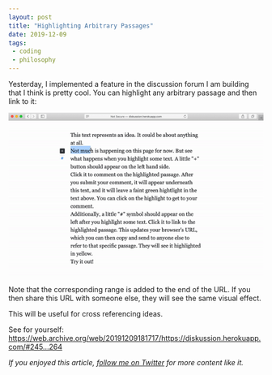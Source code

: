 ```yaml
---
layout: post
title: "Highlighting Arbitrary Passages"
date: 2019-12-09
tags:
 - coding
 - philosophy
---
```


Yesterday, I implemented a feature in the discussion forum I am building that I think is pretty cool. You can highlight any arbitrary passage and then link to it:

![Image for post](/img/1_esVOk3V4psWAjHzjp6oS4A.gif)

Note that the corresponding range is added to the end of the URL. If you then share this URL with someone else, they will see the same visual effect.

This will be useful for cross referencing ideas.

See for yourself: <https://web.archive.org/web/20191209181717/https://diskussion.herokuapp.com/#245...264>

*If you enjoyed this article, *[*follow me on Twitter*](https://twitter.com/dchackethal)* for more content like it.*
